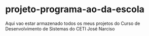 # projeto-programa-ao-da-escola
Aqui vao estar armazenado todos os meus projetos do Curso de Desenvolvimento de Sistemas do CETI José Narciso
